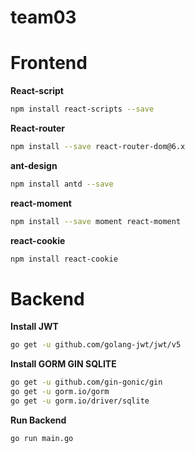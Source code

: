 # team03

# Frontend
**React-script**
```bash
npm install react-scripts --save
```
**React-router**
```bash
npm install --save react-router-dom@6.x
```

**ant-design**
```bash
npm install antd --save
```

**react-moment**
```bash
npm install --save moment react-moment
```

**react-cookie**
```bash
npm install react-cookie
```


# Backend

**Install JWT**
```bash
go get -u github.com/golang-jwt/jwt/v5
```
**Install GORM GIN SQLITE**
```bash
go get -u github.com/gin-gonic/gin
go get -u gorm.io/gorm
go get -u gorm.io/driver/sqlite
```
**Run Backend**
```bash
go run main.go
```
